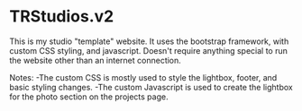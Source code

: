 # TRStudios.v2

This is my studio "template" website. It uses the bootstrap framework, with custom CSS styling, and javascript.
Doesn't require anything special to run the website other than an internet connection. 

Notes:
-The custom CSS is mostly used to style the lightbox, footer, and basic styling changes. 
-The custom Javascript is used to create the lightbox for the photo section on the projects page. 

